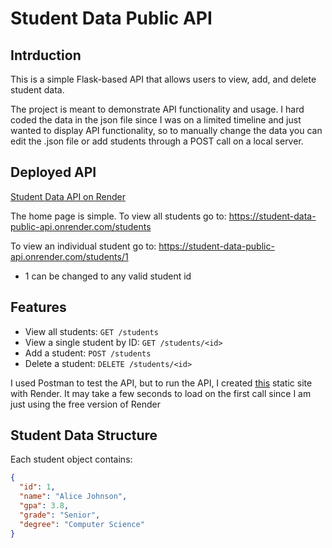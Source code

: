 # Student Data Public API

## Intrduction
This is a simple Flask-based API that allows users to view, add, and delete student data.  

The project is meant to demonstrate API functionality and usage. I hard coded the data in the json file since I was on a limited timeline and just wanted to display API functionality, so to manually change the data you can edit the .json file or add students through a POST call on a local server.

## Deployed API
[Student Data API on Render](https://student-data-public-api.onrender.com)

The home page is simple.
To view all students go to: https://student-data-public-api.onrender.com/students

To view an individual student go to: https://student-data-public-api.onrender.com/students/1
  - 1 can be changed to any valid student id

## Features
- View all students: `GET /students`
- View a single student by ID: `GET /students/<id>`
- Add a student: `POST /students`
- Delete a student: `DELETE /students/<id>`

I used Postman to test the API, but to run the API, I created [this](https://view-student-data.onrender.com/) static site with Render. It may take a few seconds to load on the first call since I am just using the free version of Render

## Student Data Structure
Each student object contains:
```json
{
  "id": 1,
  "name": "Alice Johnson",
  "gpa": 3.8,
  "grade": "Senior",
  "degree": "Computer Science"
}
